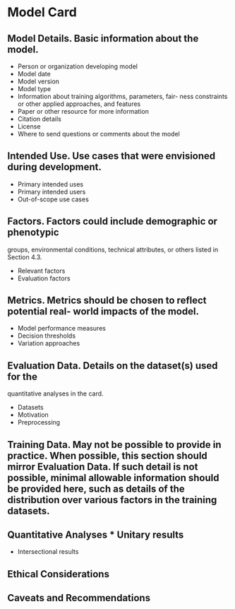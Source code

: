 # Model Card
## Model Details. Basic information about the model.
* Person or organization developing model
* Model date
* Model version
* Model type
* Information about training algorithms, parameters, fair- ness constraints or other applied approaches, and features
* Paper or other resource for more information
* Citation details
* License
* Where to send questions or comments about the model
## Intended Use. Use cases that were envisioned during development.
* Primary intended uses
* Primary intended users
* Out-of-scope use cases
## Factors. Factors could include demographic or phenotypic
groups, environmental conditions, technical attributes, or others listed in Section 4.3.
* Relevant factors
* Evaluation factors
## Metrics. Metrics should be chosen to reflect potential real- world impacts of the model.
* Model performance measures
* Decision thresholds
* Variation approaches
## Evaluation Data. Details on the dataset(s) used for the
quantitative analyses in the card. 
* Datasets
* Motivation
* Preprocessing
## Training Data. May not be possible to provide in practice. When possible, this section should mirror Evaluation Data. If such detail is not possible, minimal allowable information should be provided here, such as details of the distribution over various factors in the training datasets.
## Quantitative Analyses * Unitary results
* Intersectional results
## Ethical Considerations
## Caveats and Recommendations
